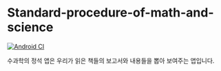 # Standard-procedure-of-math-and-science

[![Android CI](https://github.com/hyunwoo6321/standard-procedure-of-math-and-science/workflows/Android%20CI/badge.svg?branch=master)](https://github.com/hyunwoo6321/standard-procedure-of-math-and-science/actions)

수과학의 정석 앱은 우리가 읽은 책들의 보고서와 내용들을 뽑아 보여주는 앱입니다.
